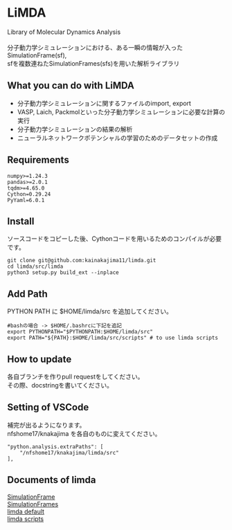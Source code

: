 # LiMDA
Library of Molecular Dynamics Analysis<br><br>
分子動力学シミュレーションにおける、ある一瞬の情報が入ったSimulationFrame(sf),<br>
sfを複数連ねたSimulationFrames(sfs)を用いた解析ライブラリ
## What you can do with LiMDA
- 分子動力学シミュレーションに関するファイルのimport, export
- VASP, Laich, Packmolといった分子動力学シミュレーションに必要な計算の実行
- 分子動力学シミュレーションの結果の解析
- ニューラルネットワークポテンシャルの学習のためのデータセットの作成
## Requirements
```
numpy>=1.24.3
pandas>=2.0.1
tqdm>=4.65.0
Cython=0.29.24
PyYaml=6.0.1
```
## Install
ソースコードをコピーした後、Cythonコードを用いるためのコンパイルが必要です。
```
git clone git@github.com:kainakajima11/limda.git
cd limda/src/limda
python3 setup.py build_ext --inplace
```
## Add Path
PYTHON PATH に $HOME/limda/src を追加してください。
```
#bashの場合 -> $HOME/.bashrcに下記を追記
export PYTHONPATH="$PYTHONPATH:$HOME/limda/src"
export PATH="${PATH}:$HOME/limda/src/scripts" # to use limda scripts
```
## How to update
各自ブランチを作りpull requestをしてください。<br>
その際、docstringを書いてください。

## Setting of VSCode
補完が出るようになります。<br>
nfshome17/knakajima を各自のものに変えてください。
```
"python.analysis.extraPaths": [
    "/nfshome17/knakajima/limda/src"
],
```
## Documents of limda
[SimulationFrame](https://github.com/kainakajima11/limda/blob/main/docs/SimulationFrame.md) <br>
[SimulationFrames](https://github.com/kainakajima11/limda/blob/main/docs/SimulationFrames.md) <br>
[limda default](https://github.com/kainakajima11/limda/blob/main/docs/limda_default.md)<br>
[limda scripts](https://github.com/kainakajima11/limda/blob/main/docs/limda%20_scripts.md)<br>
